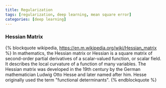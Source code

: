 ```yaml
---
title: Regularization
tags: [regularization, deep learning, mean square error]
categories: [deep learning]
---
```



### Hessian Matrix

{% blockquote wikipedia, https://en.m.wikipedia.org/wiki/Hessian_matrix %}
In mathematics, the Hessian matrix or Hessian is a square matrix of 
second-order partial derivatives of a scalar-valued function, or scalar field. 
It describes the local curvature of a function of many variables. 
The Hessian matrix was developed in the 19th century by the German mathematician 
Ludwig Otto Hesse and later named after him. Hesse originally used the term 
"functional determinants".
{% endblockquote %}

